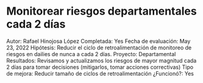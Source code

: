 # Monitorear riesgos departamentales cada 2 días

Autor: Rafael Hinojosa López
Completada: Yes
Fecha de evaluación: May 23, 2022
Hipótesis: Reducir el ciclo de retroalimentación de monitoreo de riesgos en dailies de nunca a cada 2 días.
Proyecto: Departamental
Resultados: Revisamos y actualizamos los riesgos de mayor magnitud cada 2 días para tomar decisiones (mitigarlos, tomar acciones correctivas)
Tipo de mejora: Reducir tamaño de ciclos de retroalimentación
¿Funcionó?: Yes
